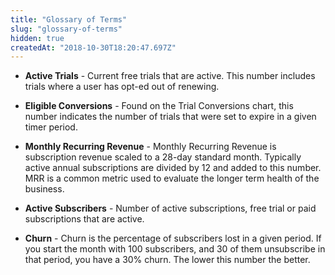 ```yaml
---
title: "Glossary of Terms"
slug: "glossary-of-terms"
hidden: true
createdAt: "2018-10-30T18:20:47.697Z"
---
```

* **Active Trials** - Current free trials that are active. This number includes trials where a user has opt-ed out of renewing.

* **Eligible Conversions** - Found on the Trial Conversions chart, this number indicates the number of trials that were set to expire in a given timer period.

* **Monthly Recurring Revenue** - Monthly Recurring Revenue is subscription revenue scaled to a 28-day standard month. Typically active annual subscriptions are divided by 12 and added to this number. MRR is a common metric used to evaluate the longer term health of the business.

* **Active Subscribers** - Number of active subscriptions, free trial or paid subscriptions that are active. 

* **Churn** - Churn is the percentage of subscribers lost in a given period. If you start the month with 100 subscribers, and 30 of them unsubscribe in that period, you have a 30% churn. The lower this number the better.